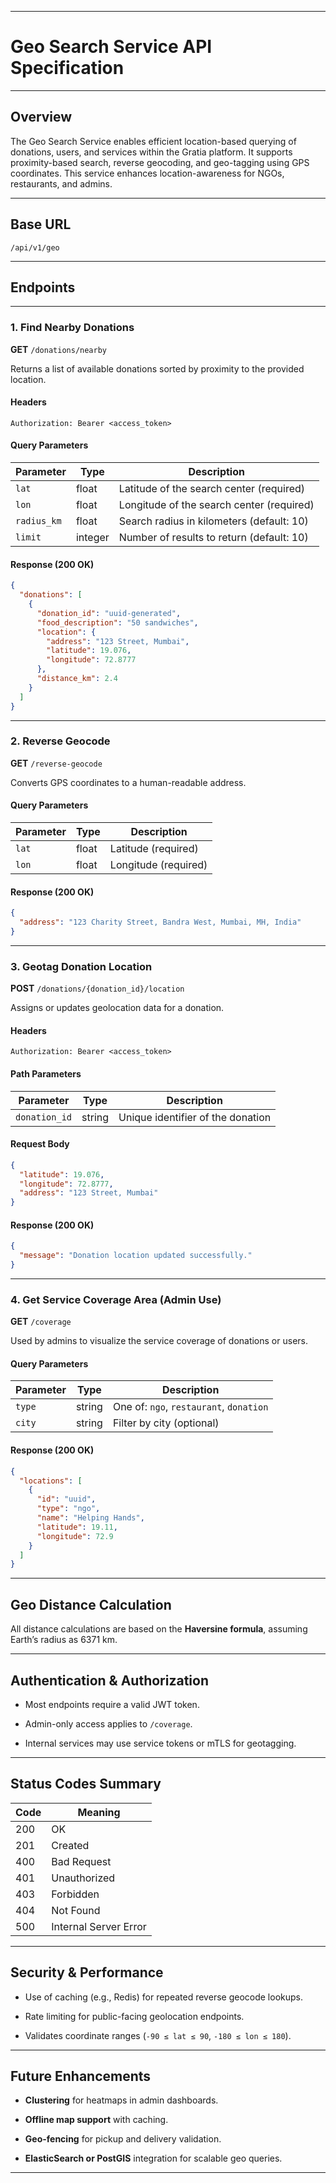 ***


# Geo Search Service API Specification

***


## Overview

The Geo Search Service enables efficient location-based querying of donations, users, and services within the Gratia platform. It supports proximity-based search, reverse geocoding, and geo-tagging using GPS coordinates. This service enhances location-awareness for NGOs, restaurants, and admins.

***


## Base URL

    /api/v1/geo

***


## Endpoints

***


### 1. Find Nearby Donations

**GET** `/donations/nearby`

Returns a list of available donations sorted by proximity to the provided location.


#### Headers

    Authorization: Bearer <access_token>


#### Query Parameters

| Parameter   | Type    | Description                               |
| ----------- | ------- | ----------------------------------------- |
| `lat`       | float   | Latitude of the search center (required)  |
| `lon`       | float   | Longitude of the search center (required) |
| `radius_km` | float   | Search radius in kilometers (default: 10) |
| `limit`     | integer | Number of results to return (default: 10) |


#### Response (200 OK)

```json
{
  "donations": [
    {
      "donation_id": "uuid-generated",
      "food_description": "50 sandwiches",
      "location": {
        "address": "123 Street, Mumbai",
        "latitude": 19.076,
        "longitude": 72.8777
      },
      "distance_km": 2.4
    }
  ]
}
```

***


### 2. Reverse Geocode

**GET** `/reverse-geocode`

Converts GPS coordinates to a human-readable address.


#### Query Parameters

| Parameter | Type  | Description          |
| --------- | ----- | -------------------- |
| `lat`     | float | Latitude (required)  |
| `lon`     | float | Longitude (required) |


#### Response (200 OK)

```json
{
  "address": "123 Charity Street, Bandra West, Mumbai, MH, India"
}
```

***


### 3. Geotag Donation Location

**POST** `/donations/{donation_id}/location`

Assigns or updates geolocation data for a donation.


#### Headers

    Authorization: Bearer <access_token>


#### Path Parameters

| Parameter     | Type   | Description                       |
| ------------- | ------ | --------------------------------- |
| `donation_id` | string | Unique identifier of the donation |


#### Request Body

```json
{
  "latitude": 19.076,
  "longitude": 72.8777,
  "address": "123 Street, Mumbai"
}
```


#### Response (200 OK)

```json
{
  "message": "Donation location updated successfully."
}
```

***


### 4. Get Service Coverage Area (Admin Use)

**GET** `/coverage`

Used by admins to visualize the service coverage of donations or users.


#### Query Parameters

| Parameter | Type   | Description                             |
| --------- | ------ | --------------------------------------- |
| `type`    | string | One of: `ngo`, `restaurant`, `donation` |
| `city`    | string | Filter by city (optional)               |


#### Response (200 OK)

```json
{
  "locations": [
    {
      "id": "uuid",
      "type": "ngo",
      "name": "Helping Hands",
      "latitude": 19.11,
      "longitude": 72.9
    }
  ]
}
```

***


## Geo Distance Calculation

All distance calculations are based on the **Haversine formula**, assuming Earth’s radius as 6371 km.

***


## Authentication & Authorization

- Most endpoints require a valid JWT token.

- Admin-only access applies to `/coverage`.

- Internal services may use service tokens or mTLS for geotagging.

***


## Status Codes Summary

| Code | Meaning               |
| ---- | --------------------- |
| 200  | OK                    |
| 201  | Created               |
| 400  | Bad Request           |
| 401  | Unauthorized          |
| 403  | Forbidden             |
| 404  | Not Found             |
| 500  | Internal Server Error |

***


## Security & Performance

- Use of caching (e.g., Redis) for repeated reverse geocode lookups.

- Rate limiting for public-facing geolocation endpoints.

- Validates coordinate ranges (`-90 ≤ lat ≤ 90`, `-180 ≤ lon ≤ 180`).

***


## Future Enhancements

- **Clustering** for heatmaps in admin dashboards.

- **Offline map support** with caching.

- **Geo-fencing** for pickup and delivery validation.

- **ElasticSearch or PostGIS** integration for scalable geo queries.

***
